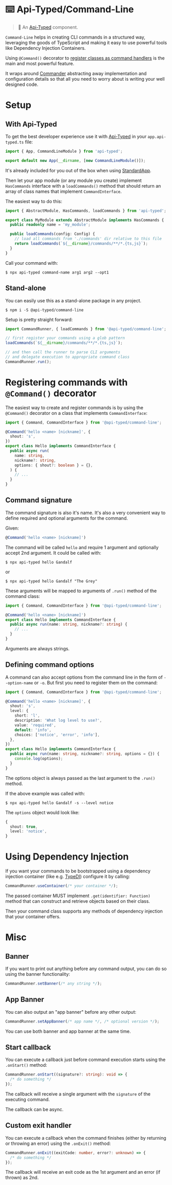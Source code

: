 # ⌨️ Api-Typed/Command-Line

> 🥣 An [Api-Typed](https://github.com/api-typed/framework) component.

`Command-Line` helps in creating CLI commands in a structured way, leveraging
the goods of TypeScript and making it easy to use powerful tools like Dependency
Injection Containers.

Using `@Command()` decorator to [register classes as command handlers](#decorator]) is the main and most powerful feature.

It wraps around [Commander](https://www.npmjs.com/package/commander) abstracting
away implementation and configuration details so that all you need to worry
about is writing your well designed code.

# Setup

## With Api-Typed

To get the best developer experience use it with [Api-Typed](https://github.com/api-typed/framework) in your `app.api-typed.ts` file:

```ts
import { App, CommandLineModule } from 'api-typed';

export default new App(__dirname, [new CommandLineModule()]);
```

It's already included for you out of the box when using [StandardApp](https://github.com/api-typed/framework/tree/main/packages/standard-app#readme).

Then let your app module (or any module you create) implement `HasCommands` interface with a `loadCommands()` method that should return an array of class names that implement `CommandInterface`.

The easiest way to do this:

```ts
import { AbstractModule, HasCommands, loadCommands } from 'api-typed';

export class MyModule extends AbstractModule implements HasCommands {
  public readonly name = 'my_module';

  public loadCommands(config: Config) {
    // load all commands from './commands' dir relative to this file
    return loadCommands(`${__dirname}/commands/**/*.{ts,js}`);
  }
}
```

Call your command with:

```
$ npx api-typed command-name arg1 arg2 --opt1
```

## Stand-alone

You can easily use this as a stand-alone package in any project.

```
$ npm i -S @api-typed/command-line
```

Setup is pretty straight forward:

```ts
import CommandRunner, { loadCommands } from '@api-typed/command-line';

// first register your commands using a glob pattern
loadCommands(`${__dirname}/commands/**/*.{ts,js}`);

// and then call the runner to parse CLI arguments
// and delegate execution to appropriate command class
CommandRunner.run();
```

<a id="decorator"></a>

# Registering commands with `@Command()` decorator

The easiest way to create and register commands is by using the `@Command()` decorator on a class that implements `CommandInterface`:

```ts
import { Command, CommandInterface } from '@api-typed/command-line';

@Command('hello <name> [nickname]', {
  shout: 's',
})
export class Hello implements CommandInterface {
  public async run(
    name: string,
    nickname?: string,
    options: { shout?: boolean } = {},
  ) {
    // ...
  }
}
```

## Command signature

The command signature is also it's name. It's also a very convenient way to define required and optional arguments for the command.

Given:

```ts
@Command('hello <name> [nickname]')
```

The command will be called `hello` and require 1 argument and optionally accept 2nd argument. It could be called with:

```
$ npx api-typed hello Gandalf
```

or

```
$ npx api-typed hello Gandalf "The Grey"
```

These arguments will be mapped to arguments of `.run()` method of the command class:

```ts
import { Command, CommandInterface } from '@api-typed/command-line';

@Command('hello <name> [nickname]')
export class Hello implements CommandInterface {
  public async run(name: string, nickname?: string) {
    // ...
  }
}
```

Arguments are always strings.

## Defining command options

A command can also accept options from the command line in the form of `--option-name` or `-o`. But first you need to register them on the command:

```ts
import { Command, CommandInterface } from '@api-typed/command-line';

@Command('hello <name> [nickname]', {
  shout: 's',
  level: {
    short: 'l',
    description: 'What log level to use?',
    value: 'required',
    default: 'info',
    choices: ['notice', 'error', 'info'],
  },
})
export class Hello implements CommandInterface {
  public async run(name: string, nickname?: string, options = {}) {
    console.log(options);
  }
}
```

The options object is always passed as the last argument to the `.run()` method.

If the above example was called with:

```
$ npx api-typed hello Gandalf -s --level notice
```

The `options` object would look like:

```ts
{
  shout: true,
  level: 'notice',
}
```

# Using Dependency Injection

If you want your commands to be bootstrapped using a dependency injection container (like e.g. [TypeDI](https://github.com/typestack/typedi)) configure it by calling:

```ts
CommandRunner.useContainer(/* your container */);
```

The passed container MUST implement `.get(identifier: Function)` method that can construct and retrieve objects based on their class.

Then your command class supports any methods of dependency injection that your container offers.

# Misc

## Banner

If you want to print out anything before any command output, you can do so using the banner functionality:

```ts
CommandRunner.setBanner(/* any string */);
```

## App Banner

You can also output an "app banner" before any other output:

```ts
CommandRunner.setAppBanner(/* app name */, /* optional version */);
```

You can use both banner and app banner at the same time.

## Start callback

You can execute a callback just before command execution starts using the `.onStart()` method:

```ts
CommandRunner.onStart((signature?: string): void => {
  /* do something */
});
```

The callback will receive a single argument with the `signature` of the executing command.

The callback can be async.

## Custom exit handler

You can execute a callback when the command finishes (either by returning or throwing an error) using the `.onExit()` method:

```ts
CommandRunner.onExit((exitCode: number, error?: unknown) => {
  /* do something */
});
```

The callback will receive an exit code as the 1st argument and an error (if thrown) as 2nd.
